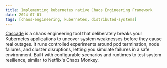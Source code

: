 ```yaml
---
title: Implementing kubernetes native Chaos Engineering Framework
date: 2024-07-01
tags: [chaos-engineering, kubernetes, distributed-systems]
---
```


[Cascade](https://github.com/wizenheimer/cascade) is a chaos engineering tool that deliberately breaks your Kubernetes applications to uncover system weaknesses before they cause real outages. It runs controlled experiments around pod termination, node failures, and cluster disruptions, letting you simulate failures in a safe environment. Built with configurable scenarios and runtimes to test system resilience, similar to Netflix's Chaos Monkey.
